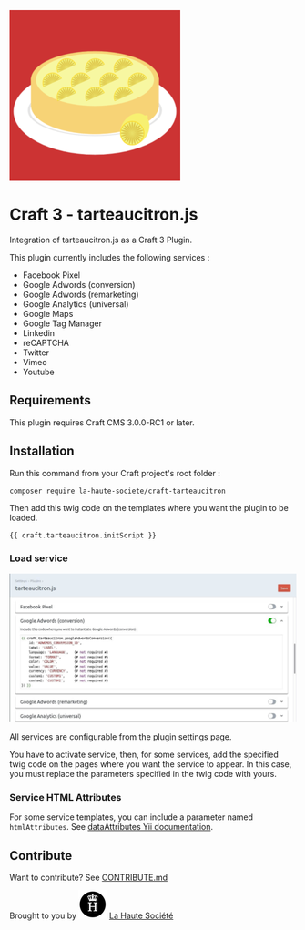 ![Logo tarteaucitron.js](.readme/logo-tarteaucitron.png)

# Craft 3 - tarteaucitron.js

Integration of tarteaucitron.js as a Craft 3 Plugin.

This plugin currently includes the following services :
 - Facebook Pixel
 - Google Adwords (conversion)
 - Google Adwords (remarketing)
 - Google Analytics (universal)
 - Google Maps
 - Google Tag Manager
 - Linkedin
 - reCAPTCHA
 - Twitter
 - Vimeo
 - Youtube


## Requirements

This plugin requires Craft CMS 3.0.0-RC1 or later.


## Installation

Run this command from your Craft project's root folder :

```bash
composer require la-haute-societe/craft-tarteaucitron
```

Then add this twig code on the templates where you want the plugin to be loaded.
```twig
{{ craft.tarteaucitron.initScript }}
```


### Load service

![Settings page](.readme/settings.jpg)

All services are configurable from the plugin settings page.

You have to activate service, then, for some services, add the specified twig code on the pages where you want the service to appear. In this case, you must replace the parameters specified in the twig code with yours.

### Service HTML Attributes

For some service templates, you can include a parameter named `htmlAttributes`. See [dataAttributes Yii documentation](https://www.yiiframework.com/doc/api/2.0/yii-helpers-basehtml#$dataAttributes-detail).


## Contribute

Want to contribute? See [CONTRIBUTE.md](./CONTRIBUTE.md)


Brought to you by ![Logo La Haute Société](.readme/logo-lahautesociete.png) [La Haute Société](https://www.lahautesociete.com)